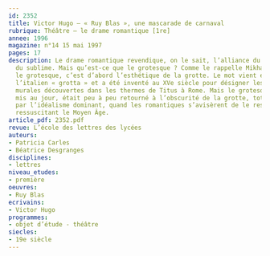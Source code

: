 ```yaml
---
id: 2352
title: Victor Hugo – « Ruy Blas », une mascarade de carnaval 
rubrique: Théâtre – le drame romantique [1re]
annee: 1996
magazine: n°14 15 mai 1997
pages: 17
description: Le drame romantique revendique, on le sait, l’alliance du grotesque et
  du sublime. Mais qu’est-ce que le grotesque ? Comme le rappelle Mikhaïl Bakhtine,
  le grotesque, c’est d’abord l’esthétique de la grotte. Le mot vient en effet de
  l’italien « grotta » et a été inventé au XVe siècle pour désigner les peintures
  murales découvertes dans les thermes de Titus à Rome. Mais le grotesque, à peine
  mis au jour, était peu à peu retourné à l’obscurité de la grotte, totalement occulté
  par l’idéalisme dominant, quand les romantiques s’avisèrent de le ressusciter en
  ressuscitant le Moyen Âge.
article_pdf: 2352.pdf
revue: L’école des lettres des lycées
auteurs:
- Patricia Carles
- Béatrice Desgranges
disciplines:
- lettres
niveau_etudes:
- première
oeuvres:
- Ruy Blas
ecrivains:
- Victor Hugo
programmes:
- objet d’étude - théâtre
siecles:
- 19e siècle
---
```

